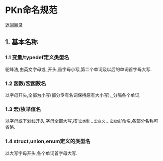 
PKn命名规范
=
[返回目录](../dir.md)

## 1. 基本名称
### 1.1 变量/typedef定义类型名
驼峰法,由英文字母或`_`开头,首字母小写,第二个单词及以后的单词首字母大写.
### 1.2 函数/宏函数名
以字母开头,全部为小写(部分专有名词保持原有大小写),`_`分隔各个单词.
### 1.3 宏/枚举值名
以字母或下划线开头,字母全部大写,按'`宏类型` _ `宏意义` _ `宏取值`'命名,各部分名称可省略.
### 1.4 struct,union,enum定义的类型名
以大写字母开头,各个单词首字母大写.

